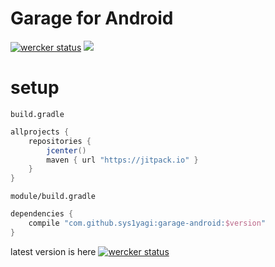 Garage for Android
=================

[![wercker status](https://app.wercker.com/status/5e969f5295d1dc1f149e621e9bb9e5e6/s/master "wercker status")](https://app.wercker.com/project/byKey/5e969f5295d1dc1f149e621e9bb9e5e6)
[![](https://jitpack.io/v/sys1yagi/garage-android.svg?style=flat-square)](https://jitpack.io/#sys1yagi/garage-android)

# setup

`build.gradle`

```groovy
allprojects {
    repositories {
        jcenter()
        maven { url "https://jitpack.io" }
    }
}
```

`module/build.gradle`

```groovy
dependencies {
    compile "com.github.sys1yagi:garage-android:$version"
}
```

latest version is here [![wercker status](https://app.wercker.com/status/5e969f5295d1dc1f149e621e9bb9e5e6/s/master "wercker status")](https://app.wercker.com/project/byKey/5e969f5295d1dc1f149e621e9bb9e5e6)
